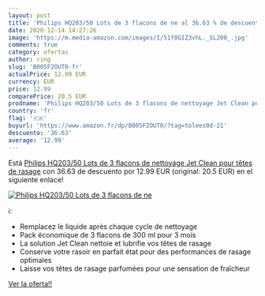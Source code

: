 ```yaml
---
layout: post
title: 'Philips HQ203/50 Lots de 3 flacons de ne al 36.63 % de descuento'
date: 2020-12-14 14:27:26
image: 'https://m.media-amazon.com/images/I/51f0GIZ3vhL._SL200_.jpg'
comments: true
category: ofertas
author: ring
slug: 'B005F2OUT0-fr'
actualPrice: 12.99 EUR
currency: EUR
price: 12.99
comparePrice: 20.5 EUR
prodname: 'Philips HQ203/50 Lots de 3 flacons de nettoyage Jet Clean pour têtes de rasage'
country: 'fr'
flag: '🇫🇷'
buyurl: 'https://www.amazon.fr/dp/B005F2OUT0/?tag=tolees0d-21'
descuento: '36.63'
average: '12.99'
---
```


Está [Philips HQ203/50 Lots de 3 flacons de nettoyage Jet Clean pour têtes de rasage](https://www.amazon.fr/dp/B005F2OUT0/?tag=tolees0d-21) con 36.63 de descuento por 12.99 EUR (original: 20.5 EUR) en el siguiente enlace!

[![Philips HQ203/50 Lots de 3 flacons de ne](https://m.media-amazon.com/images/I/51f0GIZ3vhL._SL200_.jpg)](https://www.amazon.fr/dp/B005F2OUT0/?tag=tolees0d-21)

ℹ️:

- Remplacez le liquide après chaque cycle de nettoyage
- Pack économique de 3 flacons de 300 ml pour 3 mois
- La solution Jet Clean nettoie et lubrifie vos têtes de rasage
- Conserve votre rasoir en parfait état pour des performances de rasage optimales
- Laisse vos têtes de rasage parfumées pour une sensation de fraîcheur

[Ver la oferta!!](https://www.amazon.fr/dp/B005F2OUT0/?tag=tolees0d-21)
